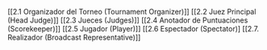 [[2.1 Organizador del Torneo (Tournament Organizer)]]
[[2.2 Juez Principal (Head Judge)]]
[[2.3 Jueces (Judges)]]
[[2.4 Anotador de Puntuaciones (Scorekeeper)]]
[[2.5 Jugador (Player)]]
[[2.6 Espectador (Spectator)]
[[2.7. Realizador (Broadcast Representative)]]
